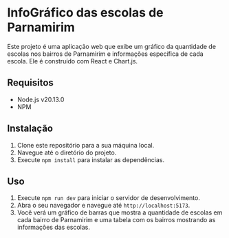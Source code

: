 # InfoGráfico das escolas de Parnamirim

Este projeto é uma aplicação web que exibe um gráfico da quantidade de escolas nos bairros de Parnamirim e informações específica de cada escola. Ele é construído com React e Chart.js.

## Requisitos

- Node.js v20.13.0
- NPM

## Instalação

1. Clone este repositório para a sua máquina local.
2. Navegue até o diretório do projeto.
3. Execute `npm install` para instalar as dependências.

## Uso

1. Execute `npm run dev` para iniciar o servidor de desenvolvimento.
2. Abra o seu navegador e navegue até `http://localhost:5173`.
3. Você verá um gráfico de barras que mostra a quantidade de escolas em cada bairro de Parnamirim e uma tabela com os bairros mostrando as informações das escolas.
